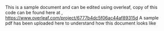 This is a sample document and can be edited using overleaf, copy of this code can be found here at , https://www.overleaf.com/project/6777b4dc5f06ac44af89315d
A sample pdf has been uploaded here to understand how this document looks like
